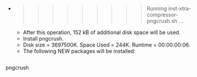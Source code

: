 * >>>>>>>>> Running inst-xtra-compressor-pngcrush.sh ...
  * After this operation, 152 kB of additional disk space will be used.
  * Install pngcrush.
  * Disk size = 3697500K. Space Used = 244K. Runtime = 00:00:00:06.
  * The following NEW packages will be installed:
  ```bash
pngcrush
  ```
